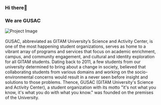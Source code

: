 ### Hi there👋
### We are GUSAC
![Project Image](https://scontent.fmaa1-1.fna.fbcdn.net/v/t1.0-9/936088_560842827300675_1007885433_n.jpg?_nc_cat=111&_nc_sid=85a577&_nc_ohc=wfWYyOTJK1kAX-M87yQ&_nc_ht=scontent.fmaa1-1.fna&oh=1395c86f54305afa6e4f72251d3fbcd0&oe=5F5049A3)
<br><br>
GUSAC, abbreviated as GITAM University’s Science and Activity Center, is one of the most happening student organizations, serves as home to a vibrant array of programs and services that focus on academic enrichment, campus, and community engagement, and cultural and identity exploration for all GITAM students. Dating back to 2011, a few students from our university determined to bring about a change in society, believed that collaborating students from various domains and working on the socio-environmental concerns would result in a never seen before insight and solutions to those problems. Thence, GUSAC (GITAM University's Science and Activity Center), a student organization with its motto "it's not what you know, it's what you do with what you know." was founded on the premises of the University.

<!--
**GUSAC-GIT/GUSAC-GIT** is a ✨ _special_ ✨ repository because its `README.md` (this file) appears on your GitHub profile.

Here are some ideas to get you started:

- 🔭 I’m currently working on ...
- 🌱 I’m currently learning ...
- 👯 I’m looking to collaborate on ...
- 🤔 I’m looking for help with ...
- 💬 Ask me about ...
- 📫 How to reach me: ...
- 😄 Pronouns: ...
- ⚡ Fun fact: ...
-->
